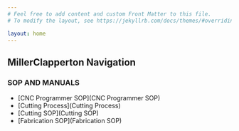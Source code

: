 ```yaml
---
# Feel free to add content and custom Front Matter to this file.
# To modify the layout, see https://jekyllrb.com/docs/themes/#overriding-theme-defaults

layout: home
---
```

## MillerClapperton Navigation

### SOP AND MANUALS
- [CNC Programmer SOP](CNC Programmer SOP)
- [Cutting Process](Cutting Process)
- [Cutting SOP](Cutting SOP)
- [Fabrication SOP](Fabrication SOP)